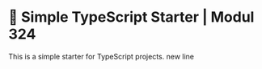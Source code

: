 # 🧰 Simple TypeScript Starter | Modul 324

This is a simple starter for TypeScript projects.
new line